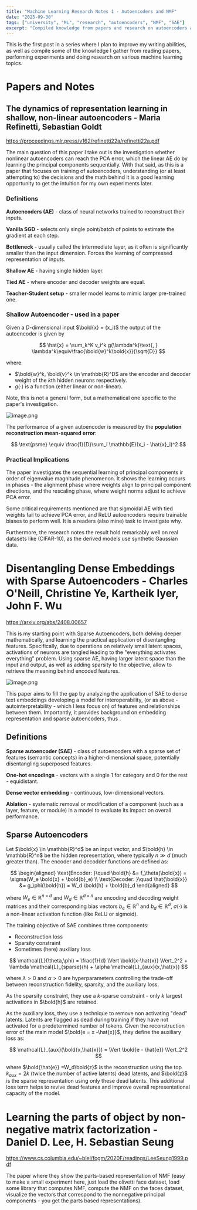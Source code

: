 ```yaml
---
title: "Machine Learning Research Notes 1 - Autoencoders and NMF"
date: "2025-09-30"
tags: ["university", "ML", "research", "autoencoders", "NMF", "SAE"]
excerpt: "Compiled knowledge from papers and research on autoencoders and NMF."
---
```

This is the first post in a series where I plan to improve my writing abilities, as well as compile some of the knowledge I gather from reading papers, performing experiments and doing research on various machine learning topics.

# Papers and Notes

## The dynamics of representation learning in shallow, non-linear autoencoders - Maria Refinetti, Sebastian Goldt

https://proceedings.mlr.press/v162/refinetti22a/refinetti22a.pdf

The main question of this paper I take out is the investigation whether nonlinear autoencoders can reach the PCA error, which the linear AE do by learning the principal components sequentially. With that said, as this is a paper that focuses on training of autoencoders, understanding (or at least attempting to) the decisions and the math behind it is a good learning opportunity to get the intuition for my own experiments later.

### Definitions

**Autoencoders (AE)** - class of neural networks trained to reconstruct their inputs.

**Vanilla SGD** - selects only single point/batch of points to estimate the gradient at each step.

**Bottleneck** - usually called the intermediate layer, as it often is significantly smaller than the input dimension. Forces the learning of compressed representation of inputs.

**Shallow AE** - having single hidden layer.

**Tied AE** - where encoder and decoder weights are equal.

**Teacher-Student setup** - smaller model learns to mimic larger pre-trained one.

### Shallow Autoencoder - used in a paper

Given a $D$-dimensional input $\bold{x} = (x_i)$ the output of the autoencoder is given by

$$
\hat{x} = \sum_k^K v_i^k g(\lambda^k)\text{, } \lambda^k\equiv\frac{\bold{w}^k\bold{x}}{\sqrt{D}}
$$

where:

- $\bold{w}^k, \bold{v}^k \in \mathbb{R}^D$ are the encoder and decoder weight of the $k$th hidden neurons respectively.
- $g(\cdot)$ is a function (either linear or non-linear).

Note, this is not a general form, but a mathematical one specific to the paper's investigation.

![image.png](assets/image.png)

The performance of a given autoencoder is measured by the **population reconstruction mean-squared error**:

$$
\text{psme} \equiv \frac{1}{D}\sum_i \mathbb{E}(x_i - \hat{x}_i)^2
$$

### Practical Implications

The paper investigates the sequential learning of principal components ir order of eigenvalue magnitude phenomenon. It shows the learning occurs in phases - the alignment phase where weights align to principal component directions, and the rescaling phase, where weight norms adjust to achieve PCA error.

Some critical requirements mentioned are that sigmoidal AE with tied weights fail to achieve PCA error, and ReLU autoencoders require trainable biases to perform well. It is a readers (also mine) task to investigate why.

Furthermore, the research notes the result hold remarkably well on real datasets like (CIFAR-10), as the derived models use synthetic Gaussian data.

# Disentangling Dense Embeddings with Sparse Autoencoders - Charles O'Neill, Christine Ye, Kartheik Iyer, John F. Wu

https://arxiv.org/abs/2408.00657

This is my starting point with Sparse Autoencoders, both delving deeper mathematically, and learning the practical application of disentangling features. Specifically, due to operations on relatively small latent spaces, activations of neurons are tangled leading to the "everything activates everything" problem. Using sparse AE, having larger latent space than the input and output, as well as adding sparsity to the objective, allow to retrieve the meaning behind encoded features.

![image.png](assets/image5.png)

This paper aims to fill the gap by analyzing the application of SAE to dense text embeddings developing a model for interoperability, (or as above - autointerpretability - which I less focus on) of features and relationships between them. Importantly, it provides background on embedding representation and sparse autoencoders, thus .

## Definitions

**Sparse autoencoder (SAE)** - class of autoencoders with a sparse set of features (semantic concepts) in a higher-dimensional space, potentially disentangling superposed features.

**One-hot encodings** - vectors with a single 1 for category and 0 for the rest - equidistant.

**Dense vector embedding** - continuous, low-dimensional vectors.

**Ablation** - systematic removal or modification of a component (such as a layer, feature, or module) in a model to evaluate its impact on overall performance.

## Sparse Autoencoders

Let $\bold{x} \in \mathbb{R}^d$ be an input vector, and $\bold{h} \in \mathbb{R}^n$ be the hidden representation, where typically $n \gg d$ (much greater than). The encoder and decodder functions are defined as:

$$
\begin{aligned}
\text{Encoder: }\quad \bold{h} &= f_\theta(\bold{x}) = \sigma(W_e \bold{x} + \bold{b}_e) \\
\text{Decoder: }\quad \hat{\bold{x}} &= g_\phi(\bold{h}) = W_d \bold{h} + \bold{b}_d
\end{aligned}
$$

where $W_e \in \mathbb{R}^{n \times d}$ and $W_d \in \mathbb{R}^{d \times n}$ are encoding and decoding weight matrices and their corresponding bias vectors $b_e \in \mathbb{R}^n$ and $b_d \in \mathbb{R}^d$, $\sigma(\cdot)$ is a non-linear activation function (like ReLU or sigmoid).

The training objective of SAE combines three components:

- Reconstruction loss
- Sparsity constraint
- Sometimes (here) auxiliary loss

$$
\mathcal{L}(\theta,\phi) = \frac{1}{d} \Vert \bold{x-\hat{x}} \Vert_2^2 + \lambda \mathcal{L}_{sparse}(h) + \alpha \mathcal{L}_{aux}(x,\hat{x})
$$

where $\lambda > 0$ and $\alpha > 0$ are hyperparameters controlling the trade-off between reconstruction fidelity, sparsity, and the auxiliary loss.

As the sparsity constraint, they use a $k$-sparse constraint - only $k$ largest activations in $\bold{h}$ are retained.

As the auxiliary loss, they use a technique to remove non activating "dead" latents. Latents are flagged as dead during training if they have not activated for a predetermined number of tokens. Given the reconstruction error of the main model $\bold{e = x -\hat{x}}$, they define the auxiliary loss as:

$$
\mathcal{L}_{aux}(\bold{x,\hat{x}}) = \Vert \bold{e - \hat{e}} \Vert_2^2
$$

where $\bold{\hat{e}} =W_d\bold{z}$ is the reconstruction using the top $k_{aux} = 2k$ (twice the number of active latents) dead latents, and $\bold{z}$ is the sparse representation using only these dead latents. This additional loss term helps to revive dead features and improve overall representational capacity of the model.

# Learning the parts of object by non-negative matrix factorization - Daniel D. Lee, H. Sebastian Seung

https://www.cs.columbia.edu/~blei/fogm/2020F/readings/LeeSeung1999.pdf


The paper where they show the parts-based representation of NMF (easy to make a small experiment here, just load the olivetti face dataset, load some library that computes NMF, compute the NMF on the faces dataset, visualize the vectors that correspond to the nonnegative principal components - you get the parts based representations).
